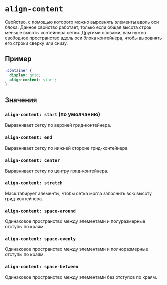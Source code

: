 # `align-content`

Свойство, с помощью которого можно выровнять элементы вдоль оси блока. Данное свойство работает, только если общая высота строк меньше высоты контейнера сетки. Другими словами, вам нужно свободное пространство вдоль оси блока контейнера, чтобы выровнять его строки сверху или снизу.

## Пример

```css
.container {
  display: grid;
  align-content: start;
}
```

## Значения

### `align-content: start` (по умолчанию)

Выравнивает сетку по верхней грид-контейнера.

### `align-content: end`

Выравнивает сетку по нижней стороне грид-контейнера.

### `align-content: center`

Выравнивает сетку по центру грид-контейнера.

### `align-content: stretch`

Масштабирует элементы, чтобы сетка могла заполнить всю высоту грид-контейнера.

### `align-content: space-around`

Одинаковое пространство между элементами и полуразмерные отступы по краям.

### `align-content: space-evenly`

Одинаковое пространство между элементами и полноразмерные отступы по краям.

### `align-content: space-between`

Одинаковое пространство между элементами без отступов по краям.

